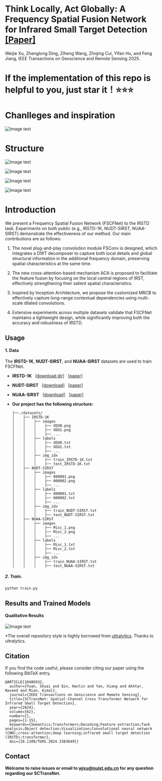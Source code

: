# Think Locally, Act Globally: A Frequency Spatial Fusion Network for Infrared Small Target Detection [[Paper]](https://ieeexplore.ieee.org/document/10486932)

Weijie Xu, Zhenglong Ding, Ziheng Wang, Zhiqing Cui, Yifan Hu, and Feng Jiang, IEEE Transactions on Geoscience and Remote Sensing 2025.

# If the implementation of this repo is helpful to you, just star it！⭐⭐⭐

# Chanlleges and inspiration   
![Image text](https://github.com/qzxwj/FSCFNet/blob/main/figures/challenges.png)

# Structure
![Image text](https://github.com/qzxwj/FSCFNet/blob/main/figures/FSCFNet.png)

![Image text](https://github.com/qzxwj/FSCFNet/blob/main/figures/FSConv.png)

![Image text](https://github.com/qzxwj/FSCFNet/blob/main/figures/ACA.png)

![Image text](https://github.com/qzxwj/FSCFNet/blob/main/figures/MRCB.png)


# Introduction

We present a Frequency Spatial Fusion Network (FSCFNet) to the IRSTD task. Experiments on both public (e.g., IRSTD-1K, NUDT-SIRST, NUAA-SIRST) demonstrate the effectiveness of our method. Our main contributions are as follows:

1. The novel plug-and-play convolution module FSConv is designed, which integrates a DWT decomposer to capture both local details and global structural information in the additional frequency domain, preserving spatial characteristics at the same time.

2. The new cross-attention-based mechanism ACA is proposed to facilitate the feature fusion by focusing on the local central regions of IRST, effectively strengthening their salient spatial characteristics.

3. Inspired by Inception Architecture, we propose the customized MRCB to effectively capture long-range contextual dependencies using multi-scale dilated convolutions.

4. Extensive experiments across multiple datasets validate that FSCFNet maintains a lightweight design, while significantly improving both the accuracy and robustness of IRSTD.


## Usage

#### 1. Data

The **IRSTD-1K**, **NUDT-SIRST**, and **NUAA-SIRST** datasets are used to train FSCFNet.
* **IRSTD-1K** &nbsp; [[download dir]](https://github.com/RuiZhang97/ISNet) &nbsp; [[paper]](https://ieeexplore.ieee.org/document/9880295)
* **NUDT-SIRST** &nbsp; [[download]](https://github.com/YeRen123455/Infrared-Small-Target-Detection) &nbsp; [[paper]](https://ieeexplore.ieee.org/abstract/document/9864119)
* **NUAA-SIRST** &nbsp; [[download]]() &nbsp; [[paper]]()

* **Our project has the following structure:**
  ```
  ├──./datasets/
  │    ├── IRSTD-1K
  │    │    ├── images
  │    │    │    ├── XDU0.png
  │    │    │    ├── XDU1.png
  │    │    │    ├── ...
  │    │    ├── labels
  │    │    │    ├── XDU0.txt
  │    │    │    ├── XDU1.txt
  │    │    │    ├── ...
  │    │    ├── img_idx
  │    │    │    ├── train_IRSTD-1K.txt
  │    │    │    ├── test_IRSTD-1K.txt
  │    ├── NUDT-SIRST
  │    │    ├── images
  │    │    │    ├── 000001.png
  │    │    │    ├── 000002.png
  │    │    │    ├── ...
  │    │    ├── labels
  │    │    │    ├── 000001.txt
  │    │    │    ├── 000002.txt
  │    │    │    ├── ...
  │    │    ├── img_idx
  │    │    │    ├── train_NUDT-SIRST.txt
  │    │    │    ├── test_NUDT-SIRST.txt
  │    ├── NUAA-SIRST
  │    │    ├── images
  │    │    │    ├── Misc_1.png
  │    │    │    ├── Misc_2.png
  │    │    │    ├── ...
  │    │    ├── labels
  │    │    │    ├── Misc_1.txt
  │    │    │    ├── Misc_2.txt
  │    │    │    ├── ...
  │    │    ├── img_idx
  │    │    │    ├── train_NUAA-SIRST.txt
  │    │    │    ├── test_NUAA-SIRST.txt
  ```


##### 2. Train.
```bash
python train.py
```

## Results and Trained Models

#### Qualitative Results
![Image text](https://github.com/xdFai/SCTransNet/blob/main/Fig/picture06.png)

*The overall repository style is highly borrowed from [ultralytics](https://github.com/ultralytics/ultralytics). Thanks to ultralytics.

## Citation

If you find the code useful, please consider citing our paper using the following BibTeX entry.

```
@ARTICLE{10486932,
  author={Yuan, Shuai and Qin, Hanlin and Yan, Xiang and Akhtar, Naveed and Mian, Ajmal},
  journal={IEEE Transactions on Geoscience and Remote Sensing}, 
  title={SCTransNet: Spatial-Channel Cross Transformer Network for Infrared Small Target Detection}, 
  year={2024},
  volume={62},
  number={},
  pages={1-15},
  keywords={Semantics;Transformers;Decoding;Feature extraction;Task analysis;Object detection;Visualization;Convolutional neural network (CNN);cross-attention;deep learning;infrared small target detection (IRSTD);transformer},
  doi={10.1109/TGRS.2024.3383649}}
```


## Contact
**Welcome to raise issues or email to [wjxu@nuist.edu.cn](wjxu@nuist.edu.cn) for any question regarding our SCTransNet.**